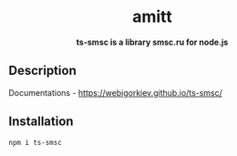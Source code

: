 <h1 align="center"> amitt </h1>
<p align="center">
  <b>ts-smsc is a library smsc.ru for node.js </b>
</p>

## Description
Documentations - https://webigorkiev.github.io/ts-smsc/

## Installation

```bash
npm i ts-smsc
```
